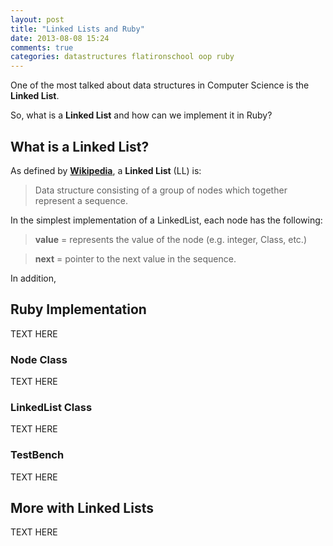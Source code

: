 ```yaml
---
layout: post
title: "Linked Lists and Ruby"
date: 2013-08-08 15:24
comments: true
categories: datastructures flatironschool oop ruby
---
```


One of the most talked about data structures in Computer Science is the **Linked List**.  

So, what is a **Linked List** and how can we implement it in Ruby?

## What is a Linked List?

As defined by **[Wikipedia](https://en.wikipedia.org/wiki/Linked_list)**, a **Linked List** (LL) is:

> Data structure consisting of a group of nodes which together represent a sequence.

In the simplest implementation of a LinkedList, each node has the following:

> **value** = represents the value of the node (e.g. integer, Class, etc.)

> **next** = pointer to the next value in the sequence.

In addition, 

## Ruby Implementation

TEXT HERE

### Node Class

TEXT HERE

### LinkedList Class

TEXT HERE

### TestBench

TEXT HERE

## More with Linked Lists

TEXT HERE